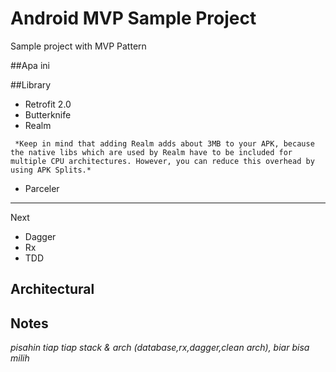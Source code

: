 # Android MVP Sample Project

Sample project with MVP Pattern

##Apa ini

##Library
- Retrofit 2.0
- Butterknife
- Realm
```
 *Keep in mind that adding Realm adds about 3MB to your APK, because the native libs which are used by Realm have to be included for multiple CPU architectures. However, you can reduce this overhead by using APK Splits.*
```
- Parceler


---
Next
- Dagger
- Rx
- TDD

## Architectural

## Notes
*pisahin tiap tiap stack & arch (database,rx,dagger,clean arch), biar bisa milih*


